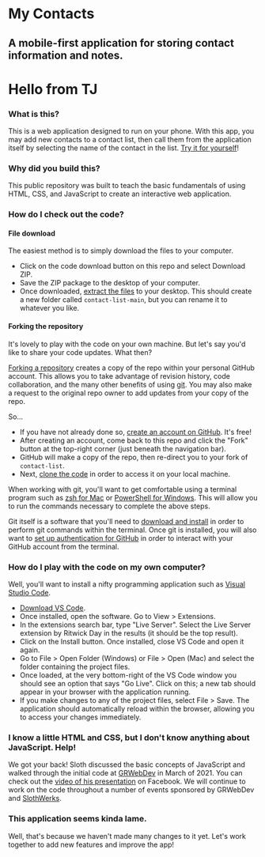 # My Contacts
## A mobile-first application for storing contact information and notes.

# Hello from TJ

### What is this?
This is a web application designed to run on your phone.  With this app, you may add new contacts to a contact list, then call them from the application itself by selecting the name of the contact in the list.  [Try it for yourself](https://slothwerks-studio.github.io/contact-list/)!

### Why did you build this?
This public repository was built to teach the basic fundamentals of using HTML, CSS, and JavaScript to create an interactive web application.

### How do I check out the code?

#### File download
The easiest method is to simply download the files to your computer.

- Click on the code download button on this repo and select Download ZIP.
- Save the ZIP package to the desktop of your computer.
- Once downloaded, [extract the files](https://www.sweetwater.com/sweetcare/articles/how-to-zip-and-unzip-files/) to your desktop.  This should create a new folder called `contact-list-main`, but you can rename it to whatever you like.

#### Forking the repository
It's lovely to play with the code on your own machine.  But let's say you'd like to share your code updates.  What then?

[Forking a repository](https://docs.github.com/en/github/getting-started-with-github/fork-a-repo) creates a copy of the repo within your personal GitHub account.  This allows you to take advantage of revision history, code collaboration, and the many other benefits of using [git](https://git-scm.com/).  You may also make a request to the original repo owner to add updates from your copy of the repo.

So...

- If you have not already done so, [create an account on GitHub](https://github.com/join).  It's free!
- After creating an account, come back to this repo and click the "Fork" button at the top-right corner (just beneath the navigation bar).
- GitHub will make a copy of the repo, then re-direct you to your fork of `contact-list`.
- Next, [clone the code](https://docs.github.com/en/github/creating-cloning-and-archiving-repositories/cloning-a-repository) in order to access it on your local machine.

When working with git, you'll want to get comfortable using a terminal program such as [zsh for Mac](https://www.howtogeek.com/682770/how-to-open-the-terminal-on-a-mac/) or [PowerShell for Windows](https://www.howtogeek.com/662611/9-ways-to-open-powershell-in-windows-10/).  This will allow you to run the commands necessary to complete the above steps.

Git itself is a software that you'll need to [download and install](https://git-scm.com/downloads) in order to perform git commands within the terminal.  Once git is installed, you will also want to [set up authentication for GitHub](https://docs.github.com/en/github/getting-started-with-github/set-up-git) in order to interact with your GitHub account from the terminal.

### How do I play with the code on my own computer?
Well, you'll want to install a nifty programming application such as [Visual Studio Code](https://code.visualstudio.com/).

- [Download VS Code](https://code.visualstudio.com/download).
- Once installed, open the software.  Go to View > Extensions.
- In the extensions search bar, type "Live Server".  Select the Live Server extension by Ritwick Day in the results (it should be the top result).
- Click on the Install button.  Once installed, close VS Code and open it again.
- Go to File > Open Folder (Windows) or File > Open (Mac) and select the folder containing the project files.
- Once loaded, at the very bottom-right of the VS Code window you should see an option that says "Go Live".  Click on this; a new tab should appear in your browser with the application running.
- If you make changes to any of the project files, select File > Save.  The application should automatically reload within the browser, allowing you to access your changes immediately.

### I know a little HTML and CSS, but I don't know anything about JavaScript.  Help!
We got your back!  Sloth discussed the basic concepts of JavaScript and walked through the initial code at [GRWebDev](https://www.meetup.com/grwebdev/) in March of 2021.  You can check out the [video of his presentation](https://www.facebook.com/182139175163955/videos/455547239117005) on Facebook.  We will continue to work on the code throughout a number of events sponsored by GRWebDev and [SlothWerks](https://slothwerks.com/).

### This application seems kinda lame.
Well, that's because we haven't made many changes to it yet.  Let's work together to add new features and improve the app!


